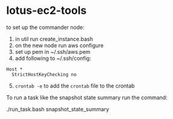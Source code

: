# lotus-ec2-tools

to set up the commander node:

1. in util run create_instance.bash
2. on the new node run aws configure
3. set up pem in ~/.ssh/aws.pem
4. add following to ~/.ssh/config:
```
Host *
  StrictHostKeyChecking no
```
5. `crontab -e` to add the `crontab` file to the crontab


To run a task like the snapshot state summary run the command:

./run_task.bash snapshot_state_summary
